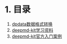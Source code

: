 # 1. 目录

1. [dpdata数据格式转换](/02_GPT/09_deepmd/9-001.md)
2. [deepmd-kit学习资料](/02_GPT/09_deepmd/9-002.md)
3. [deepmd-kit官方入门案例](/02_GPT/09_deepmd/9-003.md)
